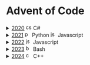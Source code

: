 # Advent of Code

<details><summary><a href="2020">2020</a>    <picture><img height="16" src="https://skillicons.dev/icons?i=cs" alt="cs" /></picture> C# </summary>
<ul>
<li > <a href="2020/day01.cs">day01.cs</a>    <picture><img height="16" src="https://skillicons.dev/icons?i=cs" alt="cs" /></picture> C#  </li>
<li > <a href="2020/day02.cs">day02.cs</a>    <picture><img height="16" src="https://skillicons.dev/icons?i=cs" alt="cs" /></picture> C#  </li>
<li > <a href="2020/day03.cs">day03.cs</a>    <picture><img height="16" src="https://skillicons.dev/icons?i=cs" alt="cs" /></picture> C#  </li>
<li > <a href="2020/day04.cs">day04.cs</a>    <picture><img height="16" src="https://skillicons.dev/icons?i=cs" alt="cs" /></picture> C#  </li>
<li > <a href="2020/day05.cs">day05.cs</a>    <picture><img height="16" src="https://skillicons.dev/icons?i=cs" alt="cs" /></picture> C#  </li>
<li > <a href="2020/day06.cs">day06.cs</a>    <picture><img height="16" src="https://skillicons.dev/icons?i=cs" alt="cs" /></picture> C#  </li>
<li > <a href="2020/day07.cs">day07.cs</a>    <picture><img height="16" src="https://skillicons.dev/icons?i=cs" alt="cs" /></picture> C#  </li>
<li > <a href="2020/day08.cs">day08.cs</a>    <picture><img height="16" src="https://skillicons.dev/icons?i=cs" alt="cs" /></picture> C#  </li>
<li > <a href="2020/day09.cs">day09.cs</a>    <picture><img height="16" src="https://skillicons.dev/icons?i=cs" alt="cs" /></picture> C#  </li>
<li > <a href="2020/day10.cs">day10.cs</a>    <picture><img height="16" src="https://skillicons.dev/icons?i=cs" alt="cs" /></picture> C#  </li>
<li > <a href="2020/day11.cs">day11.cs</a>    <picture><img height="16" src="https://skillicons.dev/icons?i=cs" alt="cs" /></picture> C#  </li>
</ul>
</details>
<details><summary><a href="2021">2021</a>    <picture><img height="16" src="https://skillicons.dev/icons?i=py" alt="py" /></picture> Python   <picture><img height="16" src="https://skillicons.dev/icons?i=js" alt="js" /></picture> Javascript </summary>
<ul>
<li > <a href="2021/day1.1.py">day1.1.py</a>    <picture><img height="16" src="https://skillicons.dev/icons?i=py" alt="py" /></picture> Python  </li>
<li > <a href="2021/day1.2.py">day1.2.py</a>    <picture><img height="16" src="https://skillicons.dev/icons?i=py" alt="py" /></picture> Python  </li>
<li > <a href="2021/day2.1.py">day2.1.py</a>    <picture><img height="16" src="https://skillicons.dev/icons?i=py" alt="py" /></picture> Python  </li>
<li > <a href="2021/day2.2.py">day2.2.py</a>    <picture><img height="16" src="https://skillicons.dev/icons?i=py" alt="py" /></picture> Python  </li>
<li > <a href="2021/day3.1.py">day3.1.py</a>    <picture><img height="16" src="https://skillicons.dev/icons?i=py" alt="py" /></picture> Python  </li>
<li > <a href="2021/day3.2.py">day3.2.py</a>    <picture><img height="16" src="https://skillicons.dev/icons?i=py" alt="py" /></picture> Python  </li>
<li > <a href="2021/day4.1.js">day4.1.js</a>    <picture><img height="16" src="https://skillicons.dev/icons?i=js" alt="js" /></picture> Javascript  </li>
</ul>
</details>
<details><summary><a href="2022">2022</a>    <picture><img height="16" src="https://skillicons.dev/icons?i=js" alt="js" /></picture> Javascript </summary>
<ul>
<li > <a href="2022/day01.js">day01.js</a>    <picture><img height="16" src="https://skillicons.dev/icons?i=js" alt="js" /></picture> Javascript  </li>
<li > <a href="2022/day02.js">day02.js</a>    <picture><img height="16" src="https://skillicons.dev/icons?i=js" alt="js" /></picture> Javascript  </li>
<li > <a href="2022/day03.js">day03.js</a>    <picture><img height="16" src="https://skillicons.dev/icons?i=js" alt="js" /></picture> Javascript  </li>
<li > <a href="2022/day04.js">day04.js</a>    <picture><img height="16" src="https://skillicons.dev/icons?i=js" alt="js" /></picture> Javascript  </li>
<li > <a href="2022/day05.js">day05.js</a>    <picture><img height="16" src="https://skillicons.dev/icons?i=js" alt="js" /></picture> Javascript  </li>
<li > <a href="2022/day06.js">day06.js</a>    <picture><img height="16" src="https://skillicons.dev/icons?i=js" alt="js" /></picture> Javascript  </li>
<li > <a href="2022/day07.js">day07.js</a>    <picture><img height="16" src="https://skillicons.dev/icons?i=js" alt="js" /></picture> Javascript  </li>
<li > <a href="2022/day08.js">day08.js</a>    <picture><img height="16" src="https://skillicons.dev/icons?i=js" alt="js" /></picture> Javascript  </li>
<li > <a href="2022/day09.js">day09.js</a>    <picture><img height="16" src="https://skillicons.dev/icons?i=js" alt="js" /></picture> Javascript  </li>
<li > <a href="2022/day10.js">day10.js</a>    <picture><img height="16" src="https://skillicons.dev/icons?i=js" alt="js" /></picture> Javascript  </li>
<li > <a href="2022/day11.js">day11.js</a>    <picture><img height="16" src="https://skillicons.dev/icons?i=js" alt="js" /></picture> Javascript  </li>
<li > <a href="2022/day12.js">day12.js</a>    <picture><img height="16" src="https://skillicons.dev/icons?i=js" alt="js" /></picture> Javascript  </li>
<li > <a href="2022/day13.js">day13.js</a>    <picture><img height="16" src="https://skillicons.dev/icons?i=js" alt="js" /></picture> Javascript  </li>
<li > <a href="2022/day14.js">day14.js</a>    <picture><img height="16" src="https://skillicons.dev/icons?i=js" alt="js" /></picture> Javascript  </li>
<li > <a href="2022/day15.js">day15.js</a>    <picture><img height="16" src="https://skillicons.dev/icons?i=js" alt="js" /></picture> Javascript  </li>
</ul>
</details>
<details><summary><a href="2023">2023</a>    <picture><img height="16" src="https://skillicons.dev/icons?i=bash" alt="bash" /></picture> Bash </summary>
<ul>
<li > <a href="2023/day01.sh">day01.sh</a>    <picture><img height="16" src="https://skillicons.dev/icons?i=bash" alt="bash" /></picture> Bash  </li>
<li > <a href="2023/day02.sh">day02.sh</a>    <picture><img height="16" src="https://skillicons.dev/icons?i=bash" alt="bash" /></picture> Bash  </li>
<li > <a href="2023/day03.sh">day03.sh</a>    <picture><img height="16" src="https://skillicons.dev/icons?i=bash" alt="bash" /></picture> Bash  </li>
<li > <a href="2023/day04.sh">day04.sh</a>    <picture><img height="16" src="https://skillicons.dev/icons?i=bash" alt="bash" /></picture> Bash  </li>
<li > <a href="2023/day05.sh">day05.sh</a>    <picture><img height="16" src="https://skillicons.dev/icons?i=bash" alt="bash" /></picture> Bash  </li>
<li > <a href="2023/day06.sh">day06.sh</a>    <picture><img height="16" src="https://skillicons.dev/icons?i=bash" alt="bash" /></picture> Bash  </li>
<li > <a href="2023/day07.sh">day07.sh</a>    <picture><img height="16" src="https://skillicons.dev/icons?i=bash" alt="bash" /></picture> Bash  </li>
<li > <a href="2023/day08.sh">day08.sh</a>    <picture><img height="16" src="https://skillicons.dev/icons?i=bash" alt="bash" /></picture> Bash  </li>
<li > <a href="2023/day09.sh">day09.sh</a>    <picture><img height="16" src="https://skillicons.dev/icons?i=bash" alt="bash" /></picture> Bash  </li>
<li > <a href="2023/day10.sh">day10.sh</a>    <picture><img height="16" src="https://skillicons.dev/icons?i=bash" alt="bash" /></picture> Bash  </li>
<li > <a href="2023/day11.sh">day11.sh</a>    <picture><img height="16" src="https://skillicons.dev/icons?i=bash" alt="bash" /></picture> Bash  </li>
<li > <a href="2023/day12.sh">day12.sh</a>    <picture><img height="16" src="https://skillicons.dev/icons?i=bash" alt="bash" /></picture> Bash  </li>
<li > <a href="2023/day13.sh">day13.sh</a>    <picture><img height="16" src="https://skillicons.dev/icons?i=bash" alt="bash" /></picture> Bash  </li>
<li > <a href="2023/day14.sh">day14.sh</a>    <picture><img height="16" src="https://skillicons.dev/icons?i=bash" alt="bash" /></picture> Bash  </li>
<li > <a href="2023/day15.sh">day15.sh</a>    <picture><img height="16" src="https://skillicons.dev/icons?i=bash" alt="bash" /></picture> Bash  </li>
<li > <a href="2023/day16.sh">day16.sh</a>    <picture><img height="16" src="https://skillicons.dev/icons?i=bash" alt="bash" /></picture> Bash  </li>
</ul>
</details>
<details><summary><a href="2024">2024</a>    <picture><img height="16" src="https://skillicons.dev/icons?i=cpp" alt="cpp" /></picture> C++ </summary>
<ul>
<li > <a href="2024/day01.cpp">day01.cpp</a>    <picture><img height="16" src="https://skillicons.dev/icons?i=cpp" alt="cpp" /></picture> C++  </li>
<li > <a href="2024/day02.cpp">day02.cpp</a>    <picture><img height="16" src="https://skillicons.dev/icons?i=cpp" alt="cpp" /></picture> C++  </li>
<li > <a href="2024/day03.cpp">day03.cpp</a>    <picture><img height="16" src="https://skillicons.dev/icons?i=cpp" alt="cpp" /></picture> C++  </li>
<li > <a href="2024/day04.cpp">day04.cpp</a>    <picture><img height="16" src="https://skillicons.dev/icons?i=cpp" alt="cpp" /></picture> C++  </li>
<li > <a href="2024/day05.cpp">day05.cpp</a>    <picture><img height="16" src="https://skillicons.dev/icons?i=cpp" alt="cpp" /></picture> C++  </li>
<li > <a href="2024/day06.cpp">day06.cpp</a>    <picture><img height="16" src="https://skillicons.dev/icons?i=cpp" alt="cpp" /></picture> C++  </li>
<li > <a href="2024/day07.cpp">day07.cpp</a>    <picture><img height="16" src="https://skillicons.dev/icons?i=cpp" alt="cpp" /></picture> C++  </li>
<li > <a href="2024/day08.cpp">day08.cpp</a>    <picture><img height="16" src="https://skillicons.dev/icons?i=cpp" alt="cpp" /></picture> C++  </li>
<li > <a href="2024/day09.cpp">day09.cpp</a>    <picture><img height="16" src="https://skillicons.dev/icons?i=cpp" alt="cpp" /></picture> C++  </li>
<li > <a href="2024/day10.cpp">day10.cpp</a>    <picture><img height="16" src="https://skillicons.dev/icons?i=cpp" alt="cpp" /></picture> C++  </li>
<li > <a href="2024/day11.cpp">day11.cpp</a>    <picture><img height="16" src="https://skillicons.dev/icons?i=cpp" alt="cpp" /></picture> C++  </li>
<li > <a href="2024/day12.cpp">day12.cpp</a>    <picture><img height="16" src="https://skillicons.dev/icons?i=cpp" alt="cpp" /></picture> C++  </li>
<li > <a href="2024/day13.cpp">day13.cpp</a>    <picture><img height="16" src="https://skillicons.dev/icons?i=cpp" alt="cpp" /></picture> C++  </li>
<li > <a href="2024/day14.cpp">day14.cpp</a>    <picture><img height="16" src="https://skillicons.dev/icons?i=cpp" alt="cpp" /></picture> C++  <a href="https://aoc.bullhoff.xyz/assets/2024_day14.mp4">mp4</a> </li>
<li > <a href="2024/day15.cpp">day15.cpp</a>    <picture><img height="16" src="https://skillicons.dev/icons?i=cpp" alt="cpp" /></picture> C++  <a href="https://aoc.bullhoff.xyz/assets/2024_day15.mp4">mp4</a> </li>
<li > <a href="2024/day16.cpp">day16.cpp</a>    <picture><img height="16" src="https://skillicons.dev/icons?i=cpp" alt="cpp" /></picture> C++  <a href="https://aoc.bullhoff.xyz/assets/2024_day16.mp4">mp4</a> <a href="https://aoc.bullhoff.xyz/assets/2024_day16_slow.mp4">mp4</a> </li>
<li > <a href="2024/day17.cpp">day17.cpp</a>    <picture><img height="16" src="https://skillicons.dev/icons?i=cpp" alt="cpp" /></picture> C++  </li>
<li > <a href="2024/day18.cpp">day18.cpp</a>    <picture><img height="16" src="https://skillicons.dev/icons?i=cpp" alt="cpp" /></picture> C++  </li>
<li > <a href="2024/day19.cpp">day19.cpp</a>    <picture><img height="16" src="https://skillicons.dev/icons?i=cpp" alt="cpp" /></picture> C++  </li>
<li > <a href="2024/day20.cpp">day20.cpp</a>    <picture><img height="16" src="https://skillicons.dev/icons?i=cpp" alt="cpp" /></picture> C++  </li>
<li > <a href="2024/day21.cpp">day21.cpp</a>    <picture><img height="16" src="https://skillicons.dev/icons?i=cpp" alt="cpp" /></picture> C++  </li>
<li > <a href="2024/day22.cpp">day22.cpp</a>    <picture><img height="16" src="https://skillicons.dev/icons?i=cpp" alt="cpp" /></picture> C++  </li>
<li > <a href="2024/day23.cpp">day23.cpp</a>    <picture><img height="16" src="https://skillicons.dev/icons?i=cpp" alt="cpp" /></picture> C++  </li>
<li > <a href="2024/day24.cpp">day24.cpp</a>    <picture><img height="16" src="https://skillicons.dev/icons?i=cpp" alt="cpp" /></picture> C++  </li>
<li > <a href="2024/day25.cpp">day25.cpp</a>    <picture><img height="16" src="https://skillicons.dev/icons?i=cpp" alt="cpp" /></picture> C++  </li>
</ul>
</details>

